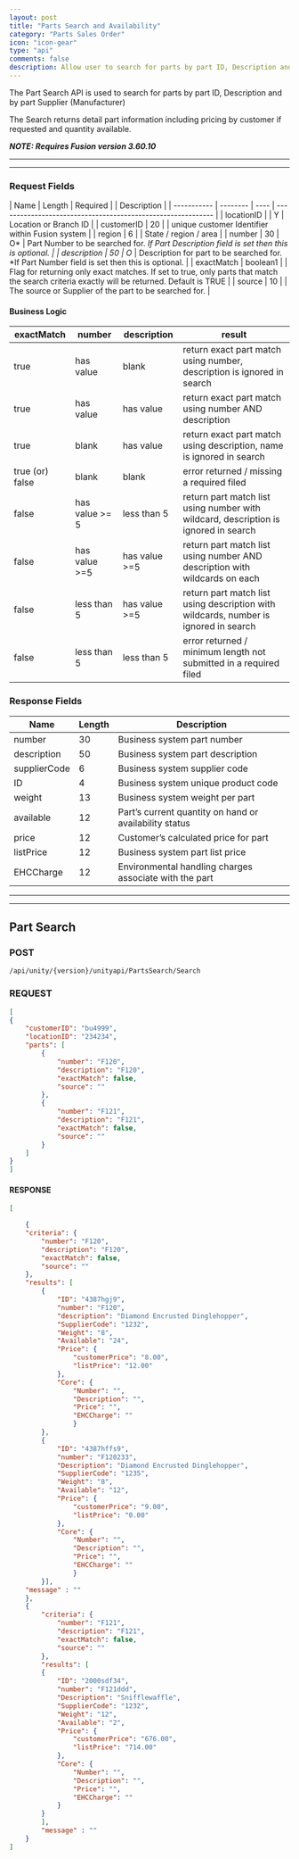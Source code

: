 ```yaml
---
layout: post  
title: "Parts Search and Availability"  
category: "Parts Sales Order"  
icon: "icon-gear"  
type: "api"  
comments: false  
description: Allow user to search for parts by part ID, Description and by part Supplier (Manufacturer)
---
```



The Part Search API is used to search for parts by part ID, Description and by part Supplier (Manufacturer)

The Search returns detail part information including pricing by customer if requested and quantity available.



***NOTE: Requires Fusion version 3.60.10***

---
---

### Request Fields

| Name            |  Length  | Required |      | Description                                                             |
| ----------- | -------- | ---- | ------------------------------------------------------------ |
| locationID  |          | Y    | Location or Branch ID                                        |
| customerID  | 20       |      | unique customer Identifier within Fusion system              |
| region      | 6        |      | State / region / area                                        |
| number      | 30       | O*   | Part Number to be searched for. *If Part Description field is set then this is optional. |
| description | 50       | O*   | Description for part to be searched for. *If Part Number field is set then this is optional. |
| exactMatch  | boolean1 |      | Flag for returning only exact matches. If set to true, only parts that match the search criteria exactly will be returned. Default is TRUE |
| source      | 10       |      | The source or Supplier of the part to be searched for.       |


#### Business Logic

| exactMatch | number | description | result |
|-----------------|-----------------|----------------|--------------------------------------------------------------------------------------|
| true            | has value       | blank          | return exact part match using number, description is ignored in search               |
| true            | has value       | has value      | return exact part match using number AND description                                 |
| true            | blank           | has value      | return exact part match using description, name is ignored in search                 |
| true (or) false | blank           | blank          | error returned / missing a required filed                                            |
| false           | has value \>= 5 | less than 5    | return part match list using number with wildcard, description is ignored in search  |
| false           | has value \>=5  | has value \>=5 | return part match list using number AND description with wildcards on each           |
| false           | less than 5     | has value \>=5 | return part match list using description with wildcards, number is ignored in search |
| false           | less than 5     | less than 5    | error returned / minimum length not submitted in a required filed                    |

### Response Fields

| Name | Length | Description |
|--------------|----|--------------------------------------------------------|
| number       | 30 | Business system part number                            |
| description  | 50 | Business system part description                       |
| supplierCode | 6  | Business system supplier code                          |
| ID           | 4  | Business system unique product code                    |
| weight       | 13 | Business system weight per part                        |
| available    | 12 | Part’s current quantity on hand or availability status |
| price        | 12 | Customer’s calculated price for part                   |
| listPrice    | 12 | Business system part list price                        |
| EHCCharge    | 12 | Environmental handling charges associate with the part |

---
---

## Part Search 

### POST 
```
/api/unity/{version}/unityapi/PartsSearch/Search
```


### REQUEST
```json
[
{
	"customerID": "bu4999",
	"locationID": "234234",
	"parts": [
		{
			"number": "F120",
			"description": "F120",
			"exactMatch": false,
			"source": ""
		},
		{
			"number": "F121",
			"description": "F121",
			"exactMatch": false,
			"source": ""
		}
	]
}
]
```


#### RESPONSE
```json
[

    {
	"criteria": {
		"number": "F120",
        "description": "F120",
        "exactMatch": false,
        "source": ""
	},
	"results": [
		{
			"ID": "4387hgj9",
			"number": "F120",
			"description": "Diamond Encrusted Dinglehopper",
			"SupplierCode": "1232",
			"Weight": "8",
			"Available": "24",
			"Price": {
				"customerPrice": "8.00",
				"listPrice": "12.00"
			},
			"Core": {
				"Number": "",
				"Description": "",
				"Price": "",
				"EHCCharge": ""
				}
		},
		{
			"ID": "4387hffs9",
			"number": "F120233",
			"Description": "Diamond Encrusted Dinglehopper",
			"SupplierCode": "1235",
			"Weight": "8",
			"Available": "12",
			"Price": {
				"customerPrice": "9.00",
				"listPrice": "0.00"
			},
			"Core": {
				"Number": "",
				"Description": "",
				"Price": "",
				"EHCCharge": ""
				}
		}],
	"message" : ""
	},
    {
		"criteria": {
		    "number": "F121",
            "description": "F121",
            "exactMatch": false,
            "source": ""
		},
		"results": [
		{
			"ID": "2000sdf34",
			"number": "F121ddd",			
			"Description": "Snifflewaffle",
			"SupplierCode": "1232",
			"Weight": "12",
			"Available": "2",
			"Price": {
				"customerPrice": "676.00",
				"listPrice": "714.00"
			},
			"Core": {
				"Number": "",
				"Description": "",
				"Price": "",
				"EHCCharge": ""
			}
		}
		],
		"message" : ""
	}
]
```


